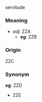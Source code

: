 servitude
### Meaning
+ _adj_: ZZA
    + __eg__: ZZB

### Origin

ZZC

### Synonym

__eg__: ZZD

+ ZZE


